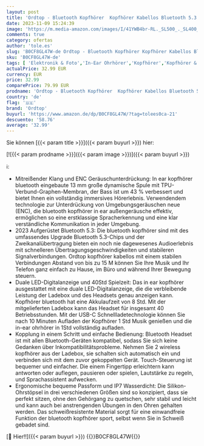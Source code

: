 ```yaml
---
layout: post
title: 'Ordtop - Bluetooth Kopfhörer  Kopfhörer Kabellos Bluetooth 5.3 In Ear Kopfhörer mit 4 Mikrofon  2023 Neue Kabellose Kopfhörer ENC Noise Cancelling Earbuds mit USB-C  40H Tiefer Bass  IPX7 Wasserdicht Ohrhörer'
date: 2023-11-09 15:24:39
image: 'https://m.media-amazon.com/images/I/41YWB4br-RL._SL500_._SL400_.jpg'
comments: true
category: ofertas
author: 'tole.es'
slug: 'B0CF8GL47W-de Ordtop - Bluetooth Kopfhörer Kopfhörer Kabellos Bluetooth...'
sku: 'B0CF8GL47W-de'
tags: [ 'Elektronik & Foto','In-Ear Ohrhörer','Kopfhörer','Kopfhörer & Zubehör','ordtop','🇩🇪', ]
actualPrice: 32.99 EUR
currency: EUR
price: 32.99
comparePrice: 79.99 EUR
prodname: 'Ordtop - Bluetooth Kopfhörer  Kopfhörer Kabellos Bluetooth 5.3 In Ear Kopfhörer mit 4 Mikrofon  2023 Neue Kabellose Kopfhörer ENC Noise Cancelling Earbuds mit USB-C  40H Tiefer Bass  IPX7 Wasserdicht Ohrhörer'
country: 'de'
flag: '🇩🇪'
brand: 'Ordtop'
buyurl: 'https://www.amazon.de/dp/B0CF8GL47W/?tag=tolees0ca-21'
descuento: '58.76'
average: '32.99'
---
```


Sie können [{{< param title >}}]({{< param buyurl >}}) hier:

[![{{< param prodname >}}]({{< param image >}})]({{< param buyurl >}})

ℹ️:

- Mitreißender Klang und ENC Geräuschunterdrückung: In ear kopfhörer bluetooth eingebaute 13 mm große dynamische Spule mit TPU-Verbund-Graphen-Membran, der Bass ist um 43 % verbessert und bietet Ihnen ein vollständig immersives Hörerlebnis. Verwendendem technologie zur Unterdrückung von Umgebungsgeräuschen neue (ENC), die bluetooth kopfhörer in ear außengeräusche effektiv, ermöglichen so eine erstklassige Spracherkennung und eine klar verständliche Kommunikation in jeder Umgebung.
- 2023 Aufgerüstet Bluetooth 5.3: Die bluetooth kopfhörer sind mit des umfassendes Upgrade Bluetooth 5.3-Chips und der Zweikanalübertragung bieten ein noch nie dagewesenes Audioerlebnis mit schnelleren Übertragungsgeschwindigkeiten und stabileren Signalverbindungen. Ordtop kopfhörer kabellos mit einem stabilen Verbindungen Abstand von bis zu 15 M können Sie Ihre Musik und Ihr Telefon ganz einfach zu Hause, im Büro und während Ihrer Bewegung steuern.
- Duale LED-Digitalanzeige und 40Std Spielzeit: Das in ear kopfhörer ausgestattet mit eine duale LED-Digitalanzeige, die die verbleibende Leistung der Ladebox und des Headsets genau anzeigen kann. Kopfhörer bluetooth hat eine Akkulaufzeit von 8 Std. Mit der mitgelieferten Ladebox kann das Headset für insgesamt 40 Betriebsstunden. Mit der USB-C Schnellladetechnologie können Sie nach 10 Minuten Aufladen der Kopfhörer 1 Std Musik genießen und die in-ear ohrhörer in 1Std vollständig aufladen.
- Kopplung in einem Schritt und einfache Bedienung: Bluetooth Headset ist mit allen Bluetooth-Geräten kompatibel, sodass Sie sich keine Gedanken über Inkompatibilitätsprobleme. Nehmen Sie 2 wireless kopfhörer aus der Ladebox, sie schalten sich automatisch ein und verbinden sich mit dem zuvor gekoppelten Gerät. Touch-Steuerung ist bequemer und einfacher. Die einem Fingertipp erleichtern kann antworten oder auflegen, pausieren oder spielen, Lautstärke zu regeln, und Sprachassistent aufwecken.
- Ergonomische bequeme Passform und IP7 Wasserdicht: Die Silikon-Ohrstöpsel in drei verschiedenen Größen sind so konzipiert, dass sie perfekt sitzen, ohne den Gehörgang zu quetschen, sehr stabil und leicht und kann auch bei anstrengenden Übungen in den Ohren gehalten werden. Das schweißresistente Material sorgt für eine einwandfreie Funktion der bluetooth kopfhörer sport, selbst wenn Sie in Schweiß gebadet sind.

[🛒 Hier!!]({{< param buyurl >}})
{{<world>}}B0CF8GL47W{{</world>}}
